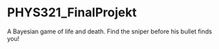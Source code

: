 # PHYS321_FinalProjekt
A Bayesian game of life and death. Find the sniper before his bullet finds you!
